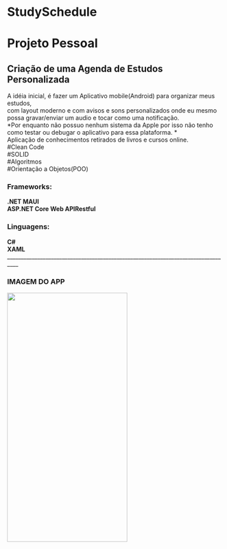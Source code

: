 # StudySchedule

<h1> Projeto Pessoal</h1>
<h2> Criação de uma Agenda de Estudos Personalizada</h2>
A idéia inicial, é fazer um Aplicativo mobile(Android) para organizar meus estudos,</br>
com layout moderno e com avisos e sons personalizados onde eu mesmo possa gravar/enviar um audio e tocar como uma notificação.</br> 
*Por enquanto não possuo nenhum sistema da Apple por isso não tenho como testar ou debugar o aplicativo para essa plataforma. *</br> 
Aplicação de conhecimentos retirados de livros e cursos online.</br> 
#Clean Code</br> 
#SOLID</br> 
#Algoritmos</br> 
#Orientação a Objetos(POO)
<h3>Frameworks:</h3>
<b>.NET MAUI</b></br>
<b>ASP.NET Core Web APIRestful</b></br>
<h3>Linguagens:</h3>
<b>C#</b></br>
<b>XAML</b></br>
__________________________________________________________________________________</br>
<h3>IMAGEM DO APP</h3>
<img style="width:280px; height:580px;" src="https://github.com/MarcusVogado/StudySchedule/assets/107502578/f5ad0fd3-c25b-4831-a767-85b29f45f606"/>
